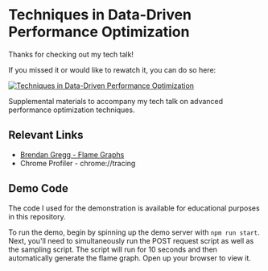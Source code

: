 # Techniques in Data-Driven Performance Optimization

Thanks for checking out my tech talk!

If you missed it or would like to rewatch it, you can do so here:

[![Techniques in Data-Driven Performance Optimization](https://github.com/connoro7/perf-optimization/assets/32769592/3c13e828-30e0-408f-a6be-10f7a5c44cf7)](https://drive.google.com/file/d/1POEkY862DYq3h0Ae9Ldm_dkj7fVq95yu/view)

Supplemental materials to accompany my tech talk on advanced performance optimization techniques.

## Relevant Links

- [Brendan Gregg - Flame Graphs](https://www.brendangregg.com/flamegraphs.html)
- Chrome Profiler - chrome://tracing

## Demo Code

The code I used for the demonstration is available for educational purposes in this repository.

To run the demo, begin by spinning up the demo server with `npm run start`.
Next, you'll need to simultaneously run the POST request script as well as the sampling script.
The script will run for 10 seconds and then automatically generate the flame graph. Open up your browser to view it.

